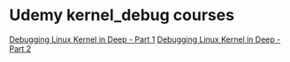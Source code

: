 # Udemy kernel_debug courses

[Debugging Linux Kernel in Deep - Part 1](https://www.udemy.com/course/debugging-linux-kernel-in-deep-part-ftrace/)
[Debugging Linux Kernel in Deep - Part 2](https://www.udemy.com/course/debugging-linux-kernel-in-deep-part-2/)
